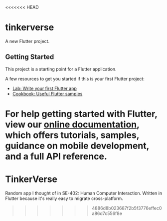 <<<<<<< HEAD
# tinkerverse

A new Flutter project.

## Getting Started

This project is a starting point for a Flutter application.

A few resources to get you started if this is your first Flutter project:

- [Lab: Write your first Flutter app](https://flutter.dev/docs/get-started/codelab)
- [Cookbook: Useful Flutter samples](https://flutter.dev/docs/cookbook)

For help getting started with Flutter, view our
[online documentation](https://flutter.dev/docs), which offers tutorials,
samples, guidance on mobile development, and a full API reference.
=======
# TinkerVerse
Random app I thought of in SE-402: Human Computer Interaction. Written in Flutter because it's really easy to migrate cross-platform.
>>>>>>> 4886d8b023687f2b5f3776effec0a86d7c556f8e
